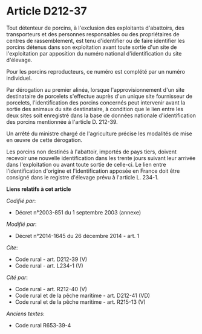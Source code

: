 # Article D212-37

Tout détenteur de porcins, à l'exclusion des exploitants d'abattoirs, des transporteurs et des personnes responsables ou des
propriétaires de centres de rassemblement, est tenu d'identifier ou de faire identifier les porcins détenus dans son
exploitation avant toute sortie d'un site de l'exploitation par apposition du numéro national d'identification du site
d'élevage. 

Pour les porcins reproducteurs, ce numéro est complété par un numéro individuel. 

Par dérogation au premier alinéa, lorsque l'approvisionnement d'un site destinataire de porcelets s'effectue auprès d'un
unique site fournisseur de porcelets, l'identification des porcins concernés peut intervenir avant la sortie des animaux du
site destinataire, à condition que le lien entre les deux sites soit enregistré dans la base de données nationale
d'identification des porcins mentionnée à l'article D. 212-39. 

Un arrêté du ministre chargé de l'agriculture précise les modalités de mise en œuvre de cette dérogation. 

Les porcins non destinés à l'abattoir, importés de pays tiers, doivent recevoir une nouvelle identification dans les trente
jours suivant leur arrivée dans l'exploitation ou avant toute sortie de celle-ci. Le lien entre l'identification d'origine et
l'identification apposée en France doit être consigné dans le registre d'élevage prévu à l'article L. 234-1.

**Liens relatifs à cet article**

_Codifié par_:

  - Décret n°2003-851 du 1 septembre 2003 (annexe)

_Modifié par_:

  - Décret n°2014-1645 du 26 décembre 2014 - art. 1

_Cite_:

  - Code rural - art. D212-39 (V)
  - Code rural - art. L234-1 (V)

_Cité par_:

  - Code rural - art. R212-40 (V)
  - Code rural et de la pêche maritime - art. D212-41 (VD)
  - Code rural et de la pêche maritime - art. R215-13 (V)

_Anciens textes_:

  - Code rural R653-39-4
